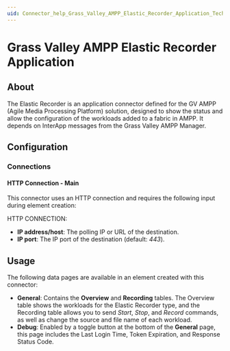 ```yaml
---
uid: Connector_help_Grass_Valley_AMPP_Elastic_Recorder_Application_Technical
---
```


# Grass Valley AMPP Elastic Recorder Application

## About

The Elastic Recorder is an application connector defined for the GV AMPP (Agile Media Processing Platform) solution, designed to show the status and allow the configuration of the workloads added to a fabric in AMPP. It depends on InterApp messages from the Grass Valley AMPP Manager.

## Configuration

### Connections

#### HTTP Connection - Main

This connector uses an HTTP connection and requires the following input during element creation:

HTTP CONNECTION:

- **IP address/host**: The polling IP or URL of the destination.
- **IP port**: The IP port of the destination (default: *443*).

## Usage

The following data pages are available in an element created with this connector:

- **General**: Contains the **Overview** and **Recording** tables. The Overview table shows the workloads for the Elastic Recorder type, and the Recording table allows you to send *Start*, *Stop*, and *Record* commands, as well as change the source and file name of each workload.
- **Debug**: Enabled by a toggle button at the bottom of the **General** page, this page includes the Last Login Time, Token Expiration, and Response Status Code.
